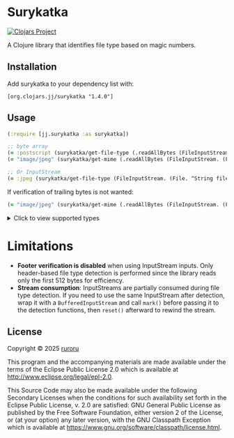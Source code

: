 # Surykatka

[![Clojars Project](https://img.shields.io/clojars/v/org.clojars.jj/surykatka.svg)](https://clojars.org/org.clojars.jj/surykatka)

A Clojure library that identifies file type based on magic numbers.

## Installation

Add surykatka to your dependency list with:

```[org.clojars.jj/surykatka "1.4.0"]```

## Usage

``` clojure
(:require [jj.surykatka :as surykatka])

;; byte array
(= :postscript (surykatka/get-file-type (.readAllBytes (FileInputStream. (File. "test/resources/file.ps"))))) 
(= "image/jpeg" (surykatka/get-mime (.readAllBytes (FileInputStream. (File. "test/resources/file.jpg"))))) 

;; Or InputStream
(= :jpeg (surykatka/get-file-type (FileInputStream. (File. ^String file-path))))


```

If verification of trailing bytes is not wanted:

``` clojure
(= "image/jpeg" (surykatka/get-mime (.readAllBytes (FileInputStream. (File. "test/resources/file.jpg"))) {:check-footer false} )) 
```

<details>
  <summary>Click to view supported types</summary>

| suppported-types         |
|--------------------------|
| 7z                       |
| bmp                      |
| db                       |
| elf                      |
| exe                      |
| gif                      |
| gzip                     |
| jpeg                     |
| pdf                      |
| png                      |
| postscript               |
| rar                      |
| shellscript              |
| tar                      |
| webp                     |
| x509-certificate         |
| x509-certificate-request |
| x509-dsa-private-key     |
| x509-private-key         |
| x509-rsa-private-key     |
| xml                      |
| xz                       |
| zip                      |

</details>

# Limitations

* **Footer verification is disabled** when using InputStream inputs. Only header-based file type detection is performed
  since the library reads only the first 512 bytes for efficiency.
* **Stream consumption**: InputStreams are partially consumed during file type detection. If you need to use the same
  InputStream after detection, wrap it with a `BufferedInputStream` and call `mark()` before passing it to the detection
  functions, then `reset()` afterward to rewind the stream.

## License

Copyright © 2025 [ruroru](https://github.com/ruroru)

This program and the accompanying materials are made available under the
terms of the Eclipse Public License 2.0 which is available at
http://www.eclipse.org/legal/epl-2.0.

This Source Code may also be made available under the following Secondary
Licenses when the conditions for such availability set forth in the Eclipse
Public License, v. 2.0 are satisfied: GNU General Public License as published by
the Free Software Foundation, either version 2 of the License, or (at your
option) any later version, with the GNU Classpath Exception which is available
at https://www.gnu.org/software/classpath/license.html.
